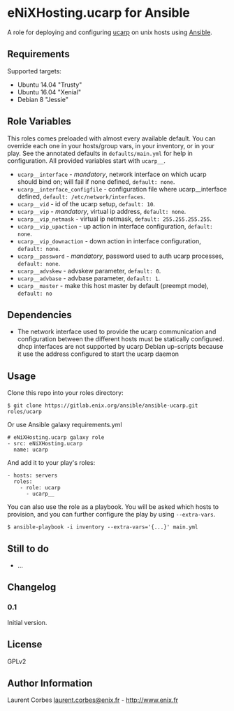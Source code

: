 eNiXHosting.ucarp for Ansible
==================

A role for deploying and configuring [ucarp](https://www.pureftpd.org/project/ucarp) on unix hosts using [Ansible](http://www.ansible.com/).


Requirements
------------

Supported targets:

- Ubuntu 14.04 "Trusty"
- Ubuntu 16.04 "Xenial"
- Debian 8 "Jessie"


Role Variables
--------------

This roles comes preloaded with almost every available default. You can override each one in your hosts/group vars, in your inventory, or in your play. See the annotated defaults in `defaults/main.yml` for help in configuration. All provided variables start with `ucarp__`.

- `ucarp__interface` - *mandatory*, network interface on which ucarp should bind on; will fail if none defined, `default: none`.
- `ucarp__interface_configfile` - configuration file where ucarp__interface defined, `default: /etc/network/interfaces`.
- `ucarp__vid` - id of the ucarp setup, `default: 10`.
- `ucarp__vip` - *mandatory*, virtual ip address, `default: none`.
- `ucarp__vip_netmask` - virtual ip netmask, `default: 255.255.255.255`.
- `ucarp__vip_upaction` - up action in interface configuration, `default: none`.
- `ucarp__vip_downaction` - down action in interface configuration, `default: none`.
- `ucarp__password` - *mandatory*, password used to auth ucarp processes, `default: none`.
- `ucarp__advskew` - advskew parameter, `default: 0`.
- `ucarp__advbase` - advbase parameter, `default: 1`.
- `ucarp__master` - make this host master by default (preempt mode), `default: no`

Dependencies
------------

- The network interface used to provide the ucarp communication and configuration between the different hosts must be statically configured. dhcp interfaces are not supported by ucarp Debian up-scripts because it use the address configured to start the ucarp daemon

Usage
-----

Clone this repo into your roles directory:

    $ git clone https://gitlab.enix.org/ansible/ansible-ucarp.git roles/ucarp

Or use Ansible galaxy requirements.yml

    # eNiXHosting.ucarp galaxy role
    - src: eNiXHosting.ucarp
      name: ucarp

And add it to your play's roles:

    - hosts: servers
      roles:
        - role: ucarp
          - ucarp__

You can also use the role as a playbook. You will be asked which hosts to provision, and you can further configure the play by using `--extra-vars`.

    $ ansible-playbook -i inventory --extra-vars='{...}' main.yml


Still to do
-----------

- ...


Changelog
---------

### 0.1

Initial version.

License
-------

GPLv2

Author Information
------------------

Laurent Corbes <laurent.corbes@enix.fr> - http://www.enix.fr
